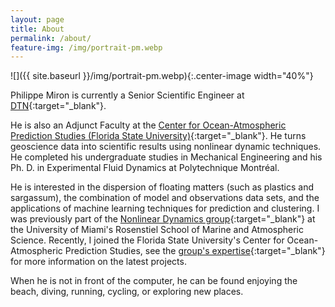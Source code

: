 ```yaml
---
layout: page
title: About
permalink: /about/
feature-img: /img/portrait-pm.webp
---
```


![]({{ site.baseurl }}/img/portrait-pm.webp){:.center-image width="40%"}

Philippe Miron is currently a Senior Scientific Engineer at [DTN](https://www.dtn.com){:target="_blank"}.

He is also an Adjunct Faculty at the [Center for Ocean-Atmospheric Prediction Studies (Florida State University)](https://www.coaps.fsu.edu/){:target="_blank"}. He turns geoscience data into scientific results using nonlinear dynamic techniques. He completed his undergraduate studies in Mechanical Engineering and his Ph. D. in Experimental Fluid Dynamics at Polytechnique Montréal.

He is interested in the dispersion of floating matters (such as plastics and sargassum), the combination of model and observations data sets, and the applications of machine learning techniques for prediction and clustering. I was previously part of the [Nonlinear Dynamics group](https://nonlinear.rsmas.miami.edu/){:target="_blank"} at the University of Miami's Rosenstiel School of Marine and Atmospheric Science. Recently, I joined the Florida State University's Center for Ocean-Atmospheric Prediction Studies, see the [group's expertise](https://www.coaps.fsu.edu/our-expertise/){:target="_blank"} for more information on the latest projects.

When he is not in front of the computer, he can be found enjoying the beach, diving, running, cycling, or exploring new places.
